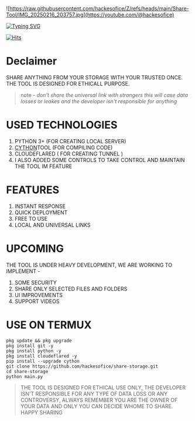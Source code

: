 ![https://raw.githubusercontent.com/hackesofice/Z/refs/heads/main/Share-Tool/IMG_20250216_203757.jpg](https://youtube.com/@hackesofice)

[![Typing SVG](https://readme-typing-svg.herokuapp.com?font=Fira+Code&weight=700&duration=2000&pause=1000&center=true&vCenter=true&random=true&width=435&lines=DON'T+FORGET+TO+STAR+THE+REPOSITORY;GET+A+LINK+TO+SHARE+ANYTHING+;WE+AREN'T+RESPONSIBLE+FOR+ANYTHING)](https://git.io/typing-svg)

[![Hits](https://hits.seeyoufarm.com/api/count/incr/badge.svg?url=https%3A%2F%2Fgithub.com%2Fhackesofice%2Fshare-storage.git&count_bg=%2379C83D&title_bg=%23555555&icon=&icon_color=%23E7E7E7&title=hits&edge_flat=false)](https://hits.seeyoufarm.com)

# Declaimer
SHARE ANYTHING FROM YOUR STORAGE WITH YOUR TRUSTED ONCE. THE TOOL IS DESIGNED FOR ETHICALL PURPOSE.

> note - _don't share the universal link with strangers this will case data losses or leakes and the developer isn't responsible for anything_

# USED TECHNOLOGIES 
1. PYTHON 3+ (FOR CREATING LOCAL SERVER)
2. <a href="https://github.com/hackesofice/Encrypt-python.git">CYTHON</a>TOOL (FOR COMPILING CODE)
3. CLOUDEFLARED ( FOR CREATING TUNNEL )
4. I ALSO ADDED SOME CONTROLS TO TAKE CONTROL AND MAINTAIN THE TOOL IM FEATURE 

# FEATURES 
1. INSTANT RESPONSE
2. QUICK DEPLOYMENT
3. FREE TO USE
4. LOCAL AND UNIVERSAL LINKS
   

# UPCOMING 
THE TOOL IS UNDER HEAVY DEVELOPMENT, WE ARE WORKING TO IMPLEMENT -
1. SOME SECURITY
2. SHARE ONLY SELECTED FILES AND FOLDERS
3. UI IMPROVEMENTS
4. SUPPORT VIDEOS



# USE ON TERMUX 
```
pkg update && pkg upgrade 
pkg install git -y
pkg install python -y
pkg install cloudeflared -y
pip install --upgrade cython
git clone https://github.com/hackesofice/share-storage.git
cd share-storage
python main.py
```

> THE TOOL IS DESIGNED FOR ETHICAL USE ONLY, THE DEVELOPER ISN'T RESPONSIBLE FOR ANY TYPE OF DATA LOSS OR ANY CONTROVERSY, ALWAYS REMEMBER YOU ARE THE OWNER OF YOUR DATA AND ONLY YOU CAN DECIDE WHOME TO SHARE.              HAPPY SHARING 

